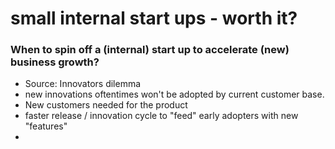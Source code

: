 # small internal start ups - worth it?



### When to spin off a (internal) start up to accelerate (new) business growth?

- Source: Innovators dilemma
- new innovations oftentimes won't be adopted by current customer base. 
- New customers needed for the product
- faster release / innovation cycle to "feed" early adopters with new "features"
- 